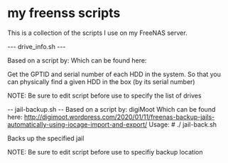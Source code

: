 # my freenss scripts
This is a collection of the scripts I use on my FreeNAS server. 

--- drive_info.sh ---

Based on a script by: <TBA>
Which can be found here: <TBA>

Get the GPTID and serial number of each HDD in the system.
So that you can physically find a given HDD in the box (by its serial number)

NOTE: Be sure to edit script before use to specify the list of drives


-- jail-backup.sh --
Based on a script by: digiMoot
Which can be found here: http://digimoot.wordpress.com/2020/01/11/freenas-backup-jails-automatically-using-iocage-import-and-export/
Usage: # ./ jail-back.sh <jailname>

Backs up the specified jail

NOTE: Be sure to edit script before use to specifiy backup location
